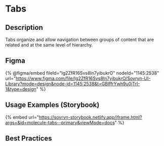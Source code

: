 # Tabs

## Description

Tabs organize and allow navigation between groups of content that are related and at the same level of hierarchy.

## Figma

{% @figma/embed fileId="Ig2ZfR16Svs8In7yibukrO" nodeId="1145:2538" url="https://www.figma.com/file/Ig2ZfR16Svs8In7yibukrO/Sovryn-UI-Library?mode=design&node-id=1145:2538&t=GBIffrYwh9u0jTrI-1&type=design" %}

## Usage Examples (Storybook)

{% embed url="https://sovryn-storybook.netlify.app/iframe.html?args=&id=molecule-tabs--primary&viewMode=docs" %}

## Best Practices
